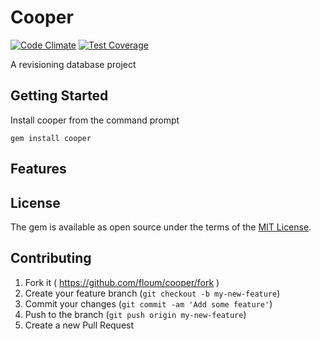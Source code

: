 # Cooper

[![Code Climate](https://codeclimate.com/github/floum/cooper/badges/gpa.svg)](https://codeclimate.com/github/floum/cooper) [![Test Coverage](https://codeclimate.com/github/floum/cooper/badges/coverage.svg)](https://codeclimate.com/github/floum/cooper/coverage)

A revisioning database project

## Getting Started

Install cooper from the command prompt

  `gem install cooper`
    
## Features

## License

The gem is available as open source under the terms of the [MIT License](http://opensource.org/licenses/MIT).

## Contributing

1. Fork it ( https://github.com/floum/cooper/fork )
2. Create your feature branch (`git checkout -b my-new-feature`)
3. Commit your changes (`git commit -am 'Add some feature'`)
4. Push to the branch (`git push origin my-new-feature`)
5. Create a new Pull Request
